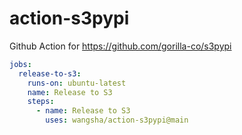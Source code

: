 # action-s3pypi
Github Action for https://github.com/gorilla-co/s3pypi
```yml
jobs:
  release-to-s3:
    runs-on: ubuntu-latest
    name: Release to S3
    steps:
      - name: Release to S3
        uses: wangsha/action-s3pypi@main
 ```
